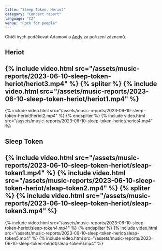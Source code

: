 ```yaml
---
title: "Sleep Token, Heriot"
category: "Concert report"
language: "CZ"
venue: "Rock for people"
---
```


Chtěl bych poděkovat Adamovi a [Andy](https://andy.ggu.cz/) za pořízení záznamů.

## Heriot

{% include video.html src="/assets/music-reports/2023-06-10-sleep-token-heriot/heriot3.mp4" %}
{% spliter %}
{% include video.html src="/assets/music-reports/2023-06-10-sleep-token-heriot/heriot1.mp4" %}
---
{% include video.html src="/assets/music-reports/2023-06-10-sleep-token-heriot/heriot2.mp4" %}
{% endspliter %}
{% include video.html src="/assets/music-reports/2023-06-10-sleep-token-heriot/heriot4.mp4" %}


## Sleep Token
{% include video.html src="/assets/music-reports/2023-06-10-sleep-token-heriot/sleap-token1.mp4" %}
{% include video.html src="/assets/music-reports/2023-06-10-sleep-token-heriot/sleap-token2.mp4" %}
{% spliter %}
{% include video.html src="/assets/music-reports/2023-06-10-sleep-token-heriot/sleap-token3.mp4" %}
---
{% include video.html src="/assets/music-reports/2023-06-10-sleep-token-heriot/sleap-token4.mp4" %}
{% endspliter %}
{% include video.html src="/assets/music-reports/2023-06-10-sleep-token-heriot/sleap-token5.mp4" %}
{% include video.html src="/assets/music-reports/2023-06-10-sleep-token-heriot/sleap-token6.mp4" %}
